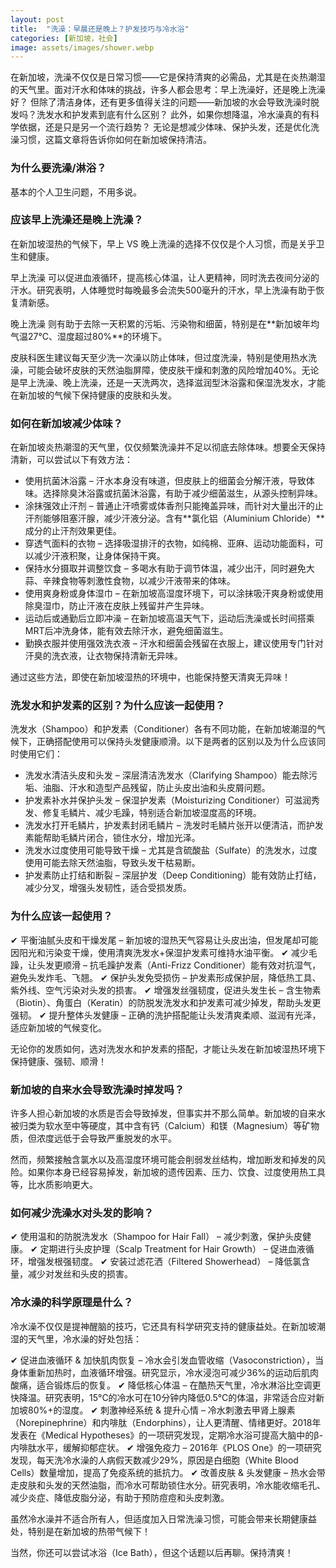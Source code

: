 ```yaml
---
layout: post
title:  "洗澡：早晨还是晚上？护发技巧与冷水浴"
categories: [新加坡，社会]
image: assets/images/shower.webp
---
```


在新加坡，洗澡不仅仅是日常习惯——它是保持清爽的必需品，尤其是在炎热潮湿的天气里。面对汗水和体味的挑战，许多人都会思考：早上洗澡好，还是晚上洗澡好？ 但除了清洁身体，还有更多值得关注的问题——新加坡的水会导致洗澡时脱发吗？洗发水和护发素到底有什么区别？ 此外，如果你想降温，冷水澡真的有科学依据，还是只是另一个流行趋势？ 无论是想减少体味、保护头发，还是优化洗澡习惯，这篇文章将告诉你如何在新加坡保持清洁。

### 为什么要洗澡/淋浴？

基本的个人卫生问题，不用多说。

### 应该早上洗澡还是晚上洗澡？

在新加坡湿热的气候下，早上 VS 晚上洗澡的选择不仅仅是个人习惯，而是关乎卫生和健康。

早上洗澡 可以促进血液循环，提高核心体温，让人更精神，同时洗去夜间分泌的汗水。研究表明，人体睡觉时每晚最多会流失500毫升的汗水，早上洗澡有助于恢复清新感。

晚上洗澡 则有助于去除一天积累的污垢、污染物和细菌，特别是在**新加坡年均气温27°C、湿度超过80%**的环境下。

皮肤科医生建议每天至少洗一次澡以防止体味，但过度洗澡，特别是使用热水洗澡，可能会破坏皮肤的天然油脂屏障，使皮肤干燥和刺激的风险增加40%。无论是早上洗澡、晚上洗澡，还是一天洗两次，选择滋润型沐浴露和保湿洗发水，才能在新加坡的气候下保持健康的皮肤和头发。

### 如何在新加坡减少体味？

在新加坡炎热潮湿的天气里，仅仅频繁洗澡并不足以彻底去除体味。想要全天保持清新，可以尝试以下有效方法：
+ 使用抗菌沐浴露 – 汗水本身没有味道，但皮肤上的细菌会分解汗液，导致体味。选择除臭沐浴露或抗菌沐浴露，有助于减少细菌滋生，从源头控制异味。
+ 涂抹强效止汗剂 – 普通止汗喷雾或体香剂只能掩盖异味，而针对大量出汗的止汗剂能够阻塞汗腺，减少汗液分泌。含有**氯化铝（Aluminium Chloride）**成分的止汗剂效果更佳。
+ 穿透气面料的衣物 – 选择吸湿排汗的衣物，如纯棉、亚麻、运动功能面料，可以减少汗液积聚，让身体保持干爽。
+ 保持水分摄取并调整饮食 – 多喝水有助于调节体温，减少出汗，同时避免大蒜、辛辣食物等刺激性食物，以减少汗液带来的体味。
+ 使用爽身粉或身体湿巾 – 在新加坡高湿度环境下，可以涂抹吸汗爽身粉或使用除臭湿巾，防止汗液在皮肤上残留并产生异味。
+ 运动后或通勤后立即冲澡 – 在新加坡高温天气下，运动后洗澡或长时间搭乘MRT后冲洗身体，能有效去除汗水，避免细菌滋生。
+ 勤换衣服并使用强效洗衣液 – 汗水和细菌会残留在衣服上，建议使用专门针对汗臭的洗衣液，让衣物保持清新无异味。

通过这些方法，即使在新加坡湿热的环境中，也能保持整天清爽无异味！

### 洗发水和护发素的区别？为什么应该一起使用？

洗发水（Shampoo）和护发素（Conditioner）各有不同功能，在新加坡潮湿的气候下，正确搭配使用可以保持头发健康顺滑。以下是两者的区别以及为什么应该同时使用它们：
+ 洗发水清洁头皮和头发 – 深层清洁洗发水（Clarifying Shampoo）能去除污垢、油脂、汗水和造型产品残留，防止头皮出油和头皮屑问题。
+ 护发素补水并保护头发 – 保湿护发素（Moisturizing Conditioner）可滋润秀发、修复毛鳞片、减少毛躁，特别适合新加坡湿度高的环境。
+ 洗发水打开毛鳞片，护发素封闭毛鳞片 – 洗发时毛鳞片张开以便清洁，而护发素能帮助毛鳞片闭合，锁住水分，增加光泽。
+ 洗发水过度使用可能导致干燥 – 尤其是含硫酸盐（Sulfate）的洗发水，过度使用可能去除天然油脂，导致头发干枯易断。
+ 护发素防止打结和断裂 – 深层护发（Deep Conditioning）能有效防止打结，减少分叉，增强头发韧性，适合受损发质。

### 为什么应该一起使用？
✔ 平衡油腻头皮和干燥发尾 – 新加坡的湿热天气容易让头皮出油，但发尾却可能因阳光和污染变干燥，使用清爽洗发水+保湿护发素可维持水油平衡。
✔ 减少毛躁，让头发更顺滑 – 抗毛躁护发素（Anti-Frizz Conditioner）能有效对抗湿气，避免头发炸毛、飞翘。
✔ 保护头发免受损伤 – 护发素形成保护层，降低热工具、紫外线、空气污染对头发的损害。
✔ 增强发丝强韧度，促进头发生长 – 含生物素（Biotin）、角蛋白（Keratin）的防脱发洗发水和护发素可减少掉发，帮助头发更强韧。
✔ 提升整体头发健康 – 正确的洗护搭配能让头发清爽柔顺、滋润有光泽，适应新加坡的气候变化。

无论你的发质如何，选对洗发水和护发素的搭配，才能让头发在新加坡湿热环境下保持健康、强韧、顺滑！

### 新加坡的自来水会导致洗澡时掉发吗？

许多人担心新加坡的水质是否会导致掉发，但事实并不那么简单。新加坡的自来水被归类为软水至中等硬度，其中含有钙（Calcium）和镁（Magnesium）等矿物质，但浓度远低于会导致严重脱发的水平。

然而，频繁接触含氯水以及高湿度环境可能会削弱发丝结构，增加断发和掉发的风险。如果你本身已经容易掉发，新加坡的遗传因素、压力、饮食、过度使用热工具等，比水质影响更大。

### 如何减少洗澡水对头发的影响？

✔ 使用温和的防脱洗发水（Shampoo for Hair Fall） – 减少刺激，保护头皮健康。
✔ 定期进行头皮护理（Scalp Treatment for Hair Growth） – 促进血液循环，增强发根强韧度。
✔ 安装过滤花洒（Filtered Showerhead） – 降低氯含量，减少对发丝和头皮的损害。

### 冷水澡的科学原理是什么？

冷水澡不仅仅是提神醒脑的技巧，它还具有科学研究支持的健康益处。在新加坡潮湿的天气里，冷水澡的好处包括：

✔ 促进血液循环 & 加快肌肉恢复 – 冷水会引发血管收缩（Vasoconstriction），当身体重新加热时，血液循环增强。研究显示，冷水浸泡可减少36%的运动后肌肉酸痛，适合锻炼后的恢复。
✔ 降低核心体温 – 在酷热天气里，冷水淋浴比空调更快降温。研究表明，15°C的冷水可在10分钟内降低0.5°C的体温，非常适合应对新加坡80%+的湿度。
✔ 刺激神经系统 & 提升心情 – 冷水刺激去甲肾上腺素（Norepinephrine）和内啡肽（Endorphins），让人更清醒、情绪更好。2018年发表在《Medical Hypotheses》的一项研究发现，定期冷水浴可提高大脑中的β-内啡肽水平，缓解抑郁症状。
✔ 增强免疫力 – 2016年《PLOS One》的一项研究发现，每天洗冷水澡的人病假天数减少29%，原因是白细胞（White Blood Cells）数量增加，提高了免疫系统的抵抗力。
✔ 改善皮肤 & 头发健康 – 热水会带走皮肤和头发的天然油脂，而冷水可帮助锁住水分。研究表明，冷水能收缩毛孔、减少炎症、降低皮脂分泌，有助于预防痘痘和头皮刺激。

虽然冷水澡并不适合所有人，但适度加入日常洗澡习惯，可能会带来长期健康益处，特别是在新加坡的热带气候下！

当然，你还可以尝试冰浴（Ice Bath），但这个话题以后再聊。保持清爽！

